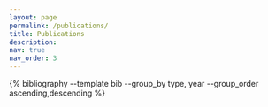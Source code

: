 ```yaml
---
layout: page
permalink: /publications/
title: Publications
description:
nav: true
nav_order: 3
---
```

<!-- _pages/publications.md -->
<div class="publications">
{% bibliography --template bib --group_by type, year --group_order ascending,descending %}


</div>
